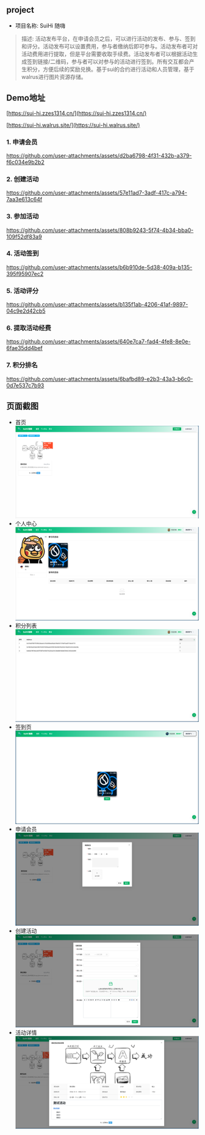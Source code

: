 ## project
- 项目名称: SuiHi 随嗨
> 描述: 活动发布平台，在申请会员之后，可以进行活动的发布、参与、签到和评分。活动发布可以设置费用，参与者缴纳后即可参与。活动发布者可对活动费用进行提取，但是平台需要收取手续费。活动发布者可以根据活动生成签到链接/二维码，参与者可以对参与的活动进行签到。所有交互都会产生积分，方便后续的奖励兑换。基于sui的合约进行活动和人员管理，基于walrus进行图片资源存储。

## Demo地址
[https://sui-hi.zzes1314.cn/](https://sui-hi.zzes1314.cn/)

[https://sui-hi.walrus.site/](https://sui-hi.walrus.site/)

### 1. 申请会员

https://github.com/user-attachments/assets/d2ba6798-4f31-432b-a379-f6c034e9b2b2

### 2. 创建活动

https://github.com/user-attachments/assets/57e11ad7-3adf-417c-a794-7aa3e613c64f

### 3. 参加活动

https://github.com/user-attachments/assets/808b9243-5f74-4b34-bba0-109f52df83a9

### 4. 活动签到

https://github.com/user-attachments/assets/b6b910de-5d38-409a-b135-395f95907ec2

### 5. 活动评分

https://github.com/user-attachments/assets/b135f1ab-4206-41af-9897-04c9e2d42cb5

### 6. 提取活动经费

https://github.com/user-attachments/assets/640e7ca7-fad4-4fe8-8e0e-6fae35dd4bef

### 7. 积分排名

https://github.com/user-attachments/assets/6bafbd89-e2b3-43a3-b6c0-0d7e537c7b93


## 页面截图

- 首页
![首页](./docImages/1.png)
- 个人中心
![个人中心](./docImages/2.png)
- 积分列表
![积分列表](./docImages/3.png)
- 签到页
![签到页](./docImages/4.png)
- 申请会员
![申请会员](./docImages/5.png)
- 创建活动
![创建活动](./docImages/6.png)
- 活动详情
![活动详情](./docImages/7.png)

